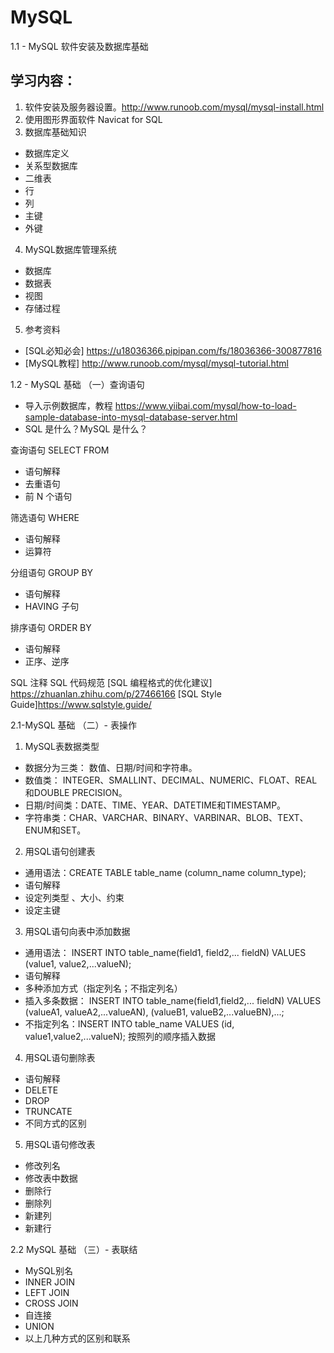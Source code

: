# MySQL
1.1 - MySQL 软件安装及数据库基础
## 学习内容：
1. 软件安装及服务器设置。http://www.runoob.com/mysql/mysql-install.html
2. 使用图形界面软件 Navicat for SQL
3. 数据库基础知识
- 数据库定义
- 关系型数据库
- 二维表
- 行
- 列
- 主键
- 外键
4. MySQL数据库管理系统
- 数据库
- 数据表
- 视图
- 存储过程
5. 参考资料
- [SQL必知必会] https://u18036366.pipipan.com/fs/18036366-300877816
- [MySQL教程] http://www.runoob.com/mysql/mysql-tutorial.html


1.2 - MySQL 基础 （一）查询语句
- 导入示例数据库，教程 https://www.yiibai.com/mysql/how-to-load-sample-database-into-mysql-database-server.html
- SQL 是什么？MySQL 是什么？

查询语句 SELECT FROM 
- 语句解释
- 去重语句
- 前 N 个语句

筛选语句 WHERE 
- 语句解释
- 运算符

分组语句 GROUP BY
- 语句解释
-  HAVING 子句

排序语句 ORDER BY 
- 语句解释
- 正序、逆序

SQL 注释
SQL 代码规范
[SQL 编程格式的优化建议] https://zhuanlan.zhihu.com/p/27466166
[SQL Style Guide]https://www.sqlstyle.guide/


2.1-MySQL 基础 （二）- 表操作
1. MySQL表数据类型
- 数据分为三类： 数值、日期/时间和字符串。
- 数值类： INTEGER、SMALLINT、DECIMAL、NUMERIC、FLOAT、REAL和DOUBLE PRECISION。
- 日期/时间类：DATE、TIME、YEAR、DATETIME和TIMESTAMP。
- 字符串类：CHAR、VARCHAR、BINARY、VARBINAR、BLOB、TEXT、ENUM和SET。
2. 用SQL语句创建表
- 通用语法：CREATE TABLE table_name (column_name column_type);
-   语句解释
-   设定列类型 、大小、约束
-   设定主键
3. 用SQL语句向表中添加数据
- 通用语法： INSERT INTO table_name(field1, field2,... fieldN) VALUES (value1, value2,...valueN);
-   语句解释
-   多种添加方式（指定列名；不指定列名）
- 插入多条数据： INSERT INTO table_name(field1,field2,... fieldN) VALUES (valueA1, valueA2,...valueAN), (valueB1, valueB2,...valueBN),...;
- 不指定列名：INSERT INTO table_name VALUES (id, value1,value2,...valueN); 按照列的顺序插入数据
4. 用SQL语句删除表
-   语句解释
-   DELETE
-   DROP
-   TRUNCATE
-   不同方式的区别
5. 用SQL语句修改表
-   修改列名
-   修改表中数据
-   删除行
-   删除列
-   新建列
-   新建行

2.2 MySQL 基础 （三）- 表联结

- MySQL别名
- INNER JOIN
- LEFT JOIN
- CROSS JOIN
- 自连接
- UNION
- 以上几种方式的区别和联系
